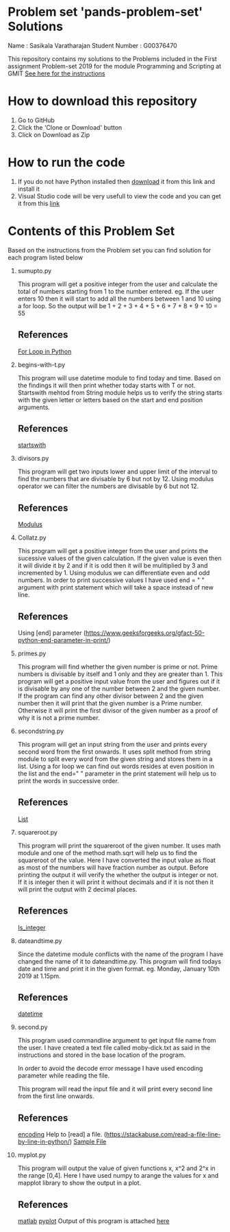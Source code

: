 # Problem set 'pands-problem-set' Solutions

Name : Sasikala Varatharajan 
Student Number : G00376470

This repository contains my solutions to the Problems included in the First assignment Problem-set 2019 for the module Programming and Scripting at GMIT
[See here for the instructions](https://web.microsoftstream.com/video/2d4fec98-175e-4a12-a07e-bd096f40fc3c)

# How to download this repository
1. Go to GitHub
2. Click the 'Clone or Download' button
3. Click on Download as Zip

# How to run the code
1. If you do not have Python installed then [download](https://www.anaconda.com/distribution/) it from this link and install it
2. Visual Studio code will be very usefull to view the code and you can get it from this [link](https://code.visualstudio.com/)

# Contents of this Problem Set
Based on the instructions from the Problem set you can find solution for each program listed below

1. sumupto.py

    This program will get a positive integer from the user and calculate the total of numbers starting from 1 to the number entered. 
    eg. If the user enters 10 then it will start to add all the numbers between 1 and 10 using a for loop.
    So the output will be 1 + 2 + 3 + 4 + 5 + 6 + 7 + 8 + 9 + 10 = 55
    
    ## References

    [For Loop in Python](https://docs.python.org/3/tutorial/controlflow.html)

2. begins-with-t.py

    This program will use datetime module to find today and time. Based on the findings it will then print whether today starts with T or not.
    Startswith mehtod from String module helps us to verify the string starts with the given letter or letters based on the start and end position arguments.

    ## References

    [startswith](https://docs.python.org/3/library/stdtypes.html?highlight=startswith#str.startswith)

3. divisors.py
    
    This program will get two inputs lower and upper limit of the interval to find the numbers that are divisable by 6 but not by 12.
    Using modulus operator we can filter the numbers are divisable by 6 but not 12.

    ## References

    [Modulus](https://www.programiz.com/python-programming/operators)

4. Collatz.py

    This program will get a positive integer from the user and prints the sucessive values of the given calculation. If the given value is even then it will divide it by 2 and if it is odd then it will be mulitiplied by 3 and incremented by 1.
    Using modulus we can differentiate even and odd numbers. In order to print successive values I have used end = " " argument with print statement which will take a space instead of new line.

    ## References

    Using [end] parameter (https://www.geeksforgeeks.org/gfact-50-python-end-parameter-in-print/) 

5. primes.py

    This program will find whether the given number is prime or not.
    Prime numbers is divisable by itself and 1 only and they are greater than 1. This program will get a positive input value from the user and figures out if it is divisable by any one of the number between 2 and the given number. If the program can find any other divisor between 2 and the given number then it will print that the given number is a Prime number. Otherwise it will print the first divisor of the given number as a proof of why it is not a prime number.

6. secondstring.py

    This program will get an input string from the user and prints every second word from the first onwards.
    It uses split method from string module to split every word from the given string and stores them in a list. Using a for loop we can find out words resides at even position in the list and the end=" " parameter in the print statement will help us to print the words in successive order.

    ## References

    [List](https://www.tutorialspoint.com/python/python_lists.htm)

7. squareroot.py

    This program will print the squareroot of the given number. It uses math module and one of the method math.sqrt will help us to find the squareroot of the value. 
    Here I have converted the input value as float as most of the numbers will have fraction number as output. Before printing the output it will verify the whether the output is integer or not. If it is integer then it will print it without decimals and if it is not then it will print the output with 2 decimal places.

    ## References

    [Is_integer](https://stackoverflow.com/questions/3501382/checking-whether-a-variable-is-an-integer-or-not)

8. dateandtime.py

    Since the datetime module conflicts with the name of the program I have changed the name of it to dateandtime.py. This program will find todays date and time and print it in the given format. eg. Monday, January 10th 2019 at 1.15pm.

    ## References

    [datetime](https://www.programiz.com/python-programming/datetime)

9. second.py

    This program used commandline argument to get input file name from the user. I have created a text file called moby-dick.txt as said in the instructions and stored in the base location of the program.

    In order to avoid the decode error message I have used encoding parameter while reading the file. 

    This program will read the input file and it will print every second line from the first line onwards.

    ## References

    [encoding](https://stackoverflow.com/questions/30750843/python-3-unicodedecodeerror-charmap-codec-cant-decode-byte-0x9d?noredirect=1)
    Help to [read] a file. (https://stackabuse.com/read-a-file-line-by-line-in-python/)
    [Sample File](https://www.sparknotes.com/lit/mobydick/section2/)

10. myplot.py

    This program will output the value of given functions x, x^2 and 2^x in the range [0,4].
    Here I have used numpy to arange the values for x and mapplot library to show the output in a plot. 

    ## References

    [matlab](https://www.tutorialspoint.com/matlab/matlab_plotting.htm)
    [pyplot](https://matplotlib.org/users/pyplot_tutorial.html)
    Output of this program is attached [here](/myplot_output.png "Result")

